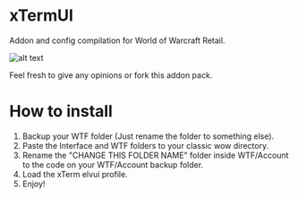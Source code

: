 # xTermUI
Addon and config compilation for World of Warcraft Retail.

![alt text](https://raw.githubusercontent.com/xTermWoW/xTermUI_Classic/master/preview.png)

Feel fresh to give any opinions or fork this addon pack.

# How to install
1) Backup your WTF folder (Just rename the folder to something else).
2) Paste the Interface and WTF folders to your classic wow directory.
3) Rename the "CHANGE THIS FOLDER NAME" folder inside WTF/Account to the code on your WTF/Account backup folder.
4) Load the xTerm elvui profile.
5) Enjoy!
